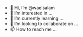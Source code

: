 - 👋 Hi, I’m @waelsalam
- 👀 I’m interested in ...
- 🌱 I’m currently learning ...
- 💞️ I’m looking to collaborate on ...
- 📫 How to reach me ...

<!---
waelsalam/waelsalam is a ✨ special ✨ repository because its `README.md` (this file) appears on your GitHub profile.
You can click the Preview link to take a look at your changes.
--->
